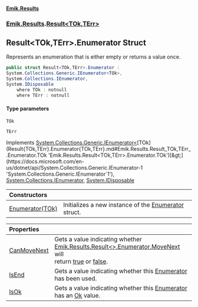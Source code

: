 #### [Emik.Results](index.md 'index')
### [Emik.Results](Emik.Results.md 'Emik.Results').[Result&lt;TOk,TErr&gt;](Result{TOk,TErr}.md 'Emik.Results.Result<TOk,TErr>')

## Result<TOk,TErr>.Enumerator Struct

Represents an enumeration that is either empty or returns a value once.

```csharp
public struct Result<TOk,TErr>.Enumerator :
System.Collections.Generic.IEnumerator<TOk>,
System.Collections.IEnumerator,
System.IDisposable
    where TOk : notnull
    where TErr : notnull
```
#### Type parameters

<a name='Emik.Results.Result_TOk,TErr_.Enumerator.TOk'></a>

`TOk`

<a name='Emik.Results.Result_TOk,TErr_.Enumerator.TErr'></a>

`TErr`

Implements [System.Collections.Generic.IEnumerator&lt;](https://docs.microsoft.com/en-us/dotnet/api/System.Collections.Generic.IEnumerator-1 'System.Collections.Generic.IEnumerator`1')[TOk](Result{TOk,TErr}.Enumerator{TOk,TErr}.md#Emik.Results.Result_TOk,TErr_.Enumerator.TOk 'Emik.Results.Result<TOk,TErr>.Enumerator.TOk')[&gt;](https://docs.microsoft.com/en-us/dotnet/api/System.Collections.Generic.IEnumerator-1 'System.Collections.Generic.IEnumerator`1'), [System.Collections.IEnumerator](https://docs.microsoft.com/en-us/dotnet/api/System.Collections.IEnumerator 'System.Collections.IEnumerator'), [System.IDisposable](https://docs.microsoft.com/en-us/dotnet/api/System.IDisposable 'System.IDisposable')

| Constructors | |
| :--- | :--- |
| [Enumerator(TOk)](Enumerator{TOk,TErr}..ctor(TOk).md 'Emik.Results.Result<TOk,TErr>.Enumerator.Enumerator(TOk)') | Initializes a new instance of the [Enumerator](Result{TOk,TErr}.Enumerator{TOk,TErr}.md 'Emik.Results.Result<TOk,TErr>.Enumerator') struct. |

| Properties | |
| :--- | :--- |
| [CanMoveNext](Enumerator{TOk,TErr}.CanMoveNext.md 'Emik.Results.Result<TOk,TErr>.Enumerator.CanMoveNext') | Gets a value indicating whether [Emik.Results.Result&lt;&gt;.Enumerator.MoveNext](https://docs.microsoft.com/en-us/dotnet/api/Emik.Results.Result-2.Enumerator.MoveNext 'Emik.Results.Result`2.Enumerator.MoveNext') will<br/>return [true](https://docs.microsoft.com/en-us/dotnet/csharp/language-reference/builtin-types/bool 'https://docs.microsoft.com/en-us/dotnet/csharp/language-reference/builtin-types/bool') or [false](https://docs.microsoft.com/en-us/dotnet/csharp/language-reference/builtin-types/bool 'https://docs.microsoft.com/en-us/dotnet/csharp/language-reference/builtin-types/bool'). |
| [IsEnd](Enumerator{TOk,TErr}.IsEnd.md 'Emik.Results.Result<TOk,TErr>.Enumerator.IsEnd') | Gets a value indicating whether this [Enumerator](Result{TOk,TErr}.Enumerator{TOk,TErr}.md 'Emik.Results.Result<TOk,TErr>.Enumerator') has been used. |
| [IsOk](Enumerator{TOk,TErr}.IsOk.md 'Emik.Results.Result<TOk,TErr>.Enumerator.IsOk') | Gets a value indicating whether this [Enumerator](Result{TOk,TErr}.Enumerator{TOk,TErr}.md 'Emik.Results.Result<TOk,TErr>.Enumerator') has an [Ok](Result{TOk,TErr}.Ok.md 'Emik.Results.Result<TOk,TErr>.Ok') value. |
